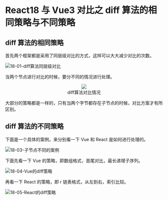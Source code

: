 # React18 与 Vue3 对比之 diff 算法的相同策略与不同策略

## diff 算法的相同策略

首先两个框架都是采用了同层级对比的方式，这样可以大大减少对比的次数。

![18-01-diff算法同层级对比](https://qn.huat.xyz/mac/202310231353747.png)

当两个节点进行对比的时候，要分不同的情况进行处理。

<div align=center>
    <img src="https://qn.huat.xyz/mac/202310231352323.png" />
    <div>diff算法对比情况</div>
</div>

大部分的策略都是一样的，只有当两个字节都存在子节点的时候，对比方案才有所区别。

## diff 算法的不同策略

下面是一个具体的案例，来分别看一下 Vue 和 React 是如何进行处理的。

![18-03-子节点不同的案例](https://qn.huat.xyz/mac/202310231354843.png)

下面先看一下 Vue 的策略，即数组格式，首尾对比，最长递增子序列。

![18-04-Vue的diff策略](https://qn.huat.xyz/mac/202310231354848.png)

再看一下 React 的策略，即 r 链表格式，从左到右，索引比较。

![18-05-React的diff策略](https://qn.huat.xyz/mac/202310231354792.png)

